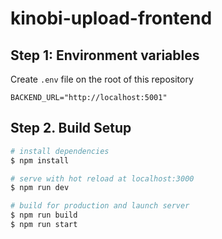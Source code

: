 # kinobi-upload-frontend

## Step 1: Environment variables

Create `.env` file on the root of this repository

```
BACKEND_URL="http://localhost:5001"
```

## Step 2. Build Setup

```bash
# install dependencies
$ npm install

# serve with hot reload at localhost:3000
$ npm run dev

# build for production and launch server
$ npm run build
$ npm run start

```

